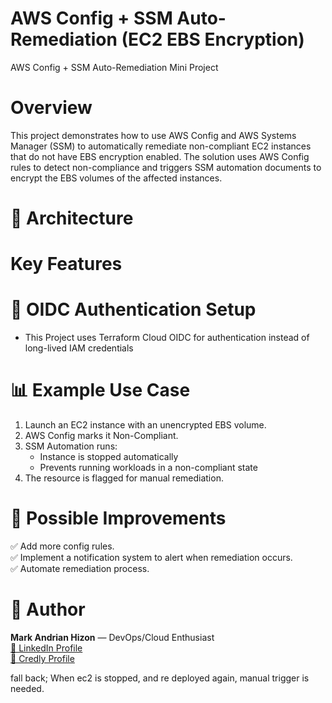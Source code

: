 # AWS Config + SSM Auto-Remediation (EC2 EBS Encryption)
 AWS Config + SSM Auto-Remediation Mini Project


# Overview
  This project demonstrates how to use AWS Config and AWS Systems Manager (SSM) to automatically remediate non-compliant EC2 instances that do not have EBS encryption enabled. The solution uses AWS Config rules to detect non-compliance and triggers SSM automation documents to encrypt the EBS volumes of the affected instances.


# 📐 Architecture


# Key Features


# 🔑 OIDC Authentication Setup
- This Project uses Terraform Cloud OIDC for authentication instead of long-lived IAM credentials




# 📊 Example Use Case
1. Launch an EC2 instance with an unencrypted EBS volume.
2. AWS Config marks it Non-Compliant.
3. SSM Automation runs:
    - Instance is stopped automatically
    - Prevents running workloads in a non-compliant state
4. The resource is flagged for manual remediation.


# 🔮 Possible Improvements
✅ Add more config rules. <br>
✅ Implement a notification system to alert when remediation occurs. <br>
✅ Automate remediation process.


# 👤 Author
 **Mark Andrian Hizon** — DevOps/Cloud Enthusiast <br>
[ 🔗 LinkedIn Profile ](https://www.linkedin.com/in/mark-andrian-hizon-9a215722a/) <br>
[ 🏅 Credly Profile   ](https://www.credly.com/users/mark-andrian-hizon.9ae74f49)

















fall back; When ec2 is stopped, and re deployed again, manual trigger is needed.